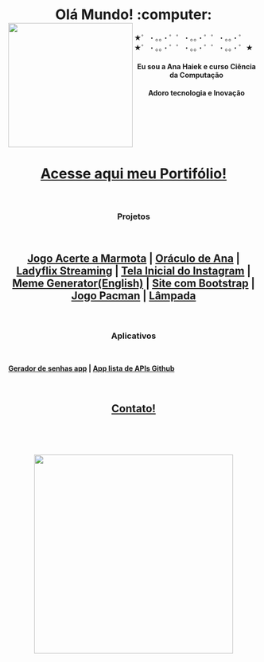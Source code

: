 <h1 align="center">Olá Mundo! :computer: <img align="left" src="https://github.com/anahaiek/anahaiek/assets/88678265/85b6ec08-ef37-4604-adfb-eea109d2bf11" width=250px /></h1> 

★゜・。。・゜゜・。。・゜゜・。。・゜★゜・。。・゜゜・。。・゜゜・。。・゜★


<p align="center">
<h4 align="center">Eu sou a Ana Haiek e curso Ciência da Computação </h4>
<h4 align="center">Adoro tecnologia e Inovação</h4>
</p> 
 &nbsp;
   
 &nbsp;
   
 &nbsp;  
 
 <p align="center">

</p>

 <h1 align="center"><strong><a href="https://anahaiek.github.io/portifolio/">Acesse aqui meu Portifólio!</a><strong></h1>
  
 &nbsp;
 &nbsp;
  
<h3 align="center">Projetos</h3>
  
 &nbsp;
 &nbsp;
 
 <h2 align="center"><a href="https://anahaiek.github.io/whackaMole">Jogo Acerte a Marmota</a> |  <a href="https://anahaiek.github.io/oraculodeana"/>Oráculo de Ana</a>
 | <a href="https://anahaiek.github.io/clone-da-netflix-o-ladyflix/">Ladyflix Streaming</a> | <a href="https://anahaiek.github.io/tela-inicial-instagram/">Tela Inicial do Instagram</a>
 | <a href="https://anahaiek.github.io/MemeGenerator/">Meme Generator(English)</a>  |  <a href="https://anahaiek.github.io/pagina-web-com-bootstrap/">Site com Bootstrap</a> 
 |  <a href="https://anahaiek.github.io/pacman/">Jogo Pacman</a> |  <a href="https://anahaiek.github.io/lampada/">Lâmpada</a></h2>

 &nbsp;
 &nbsp;
<h3 align="center">Aplicativos</h3>
 &nbsp;
 
<a align="center">[Gerador de senhas app](https://github.com/anahaiek/geradorsenhaapp)</a> | <a align="center">[App lista de APIs Github](https://github.com/anahaiek/appscrolllistgithub)</a> 

</p>

 &nbsp;
 &nbsp;
 
 <h2 align="center"><strong><a href=https://www.linkedin.com/in/anahaiek/>Contato!</a><strong></h2>
 
 &nbsp;
   
 &nbsp;
   
 <p align ="center">
<img align="center" src="https://github.com/anahaiek/anahaiek/assets/88678265/bfa50ce8-9bb2-4761-91fe-90be97790cd6" width=400px  />
 </p>

 
